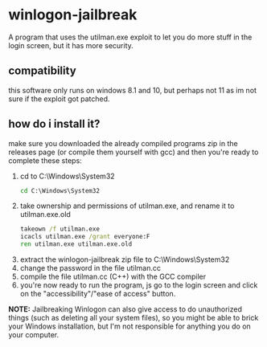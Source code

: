 # winlogon-jailbreak
A program that uses the utilman.exe exploit to let you do more stuff in the login screen, but it has more security.

## compatibility
this software only runs on windows 8.1 and 10, but perhaps not 11 as im not sure if the exploit got patched.

## how do i install it?
make sure you downloaded the already compiled programs zip in the releases page (or compile them yourself with gcc) and then you're ready to complete these steps:
1. cd to C:\Windows\System32
   ```bat
   cd C:\Windows\System32
   ```
2. take ownership and permissions of utilman.exe, and rename it to utilman.exe.old
   ```bat
   takeown /f utilman.exe
   icacls utilman.exe /grant everyone:F
   ren utilman.exe utilman.exe.old
   ```
3. extract the winlogon-jailbreak zip file to C:\Windows\System32
4. change the password in the file utilman.cc
5. compile the file utilman.cc (C++) with the GCC compiler
6. you're now ready to run the program, js go to the login screen and click on the "accessibility"/"ease of access" button.

**NOTE:** Jailbreaking Winlogon can also give access to do unauthorized things (such as deleting all your system files), so you might be able to brick your Windows installation, but I'm not responsible for anything you do on your computer.
